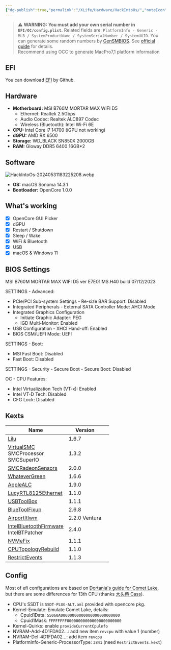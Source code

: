 ```yaml
---
{"dg-publish":true,"permalink":"/XLife/Hardware/HackIntoOs/","noteIcon":""}
---
```


> ⚠️ **WARNING: You must add your own serial number in `EFI/OC/config.plist`.** Related fields are: `PlatformInfo - Generic - MLB / SystemProductName / SystemSerialNumber / SystemUUID`. You can generate some random numbers by [GenSMBIOS](https://github.com/corpnewt/GenSMBIOS). See [official guide](https://dortania.github.io/OpenCore-Install-Guide/config.plist/comet-lake.html#platforminfo) for details.  
> Recommend using OCC to generate MacPro7,1 platform information

## EFI

You can download [EFI](https://github.com/guocailee/oc-b760m-13700-6500) by Github.

## Hardware

- **Motherboard:** MSI B760M MORTAR MAX WIFI D5
  - Ethernet: Realtek 2.5Gbps
  - Audio Codec: Realtek ALC897 Codec
  - Wireless (Bluetooth): Intel Wi-Fi 6E
- **CPU:** Intel Core i7 14700 (iGPU not working)
- **dGPU:** AMD RX 6500
- **Storage:** WD_BLACK SN850X 2000GB
- **RAM:** Gloway DDR5 6400 16GB\*2

## Software

![HackIntoOs-20240531183225208.webp](/img/user/z-attchements/HackIntoOs-20240531183225208.webp)
- **OS:** macOS Sonoma 14.3.1
- **Bootloader:** OpenCore 1.0.0

## What's working

- [x] OpenCore GUI Picker
- [x] dGPU
- [x] Restart / Shutdown
- [x] Sleep / Wake
- [x] WiFi & Bluetooth
- [x] USB
- [x] macOS & Windows 11

## BIOS Settings

MSI B760M MORTAR MAX WIFI D5 ver E7E01IMS.H40 build 07/12/2023

SETTINGS - Advanced:

- PCIe/PCI Sub-system Settings - Re-size BAR Support: Disabled
- Integrated Peripherals - External SATA Controller Mode: AHCI Mode
- Integrated Graphics Configuration
  - Initiate Graphic Adapter: PEG
  - IGD Multi-Monitor: Enabled
- USB Configuration - XHCI Hand-off: Enabled
- BIOS CSM/UEFI Mode: UEFI

SETTINGS - Boot:

- MSI Fast Boot: Disabled
- Fast Boot: Disabled

SETTINGS - Security - Secure Boot - Secure Boot: Disabled

OC - CPU Features:

- Intel Virtualization Tech (VT-x): Enabled
- Intel VT-D Tech: Disabled
- CFG Lock: Disabled

## Kexts

| Name                                                                                                               | Version       |     |
| ------------------------------------------------------------------------------------------------------------------ | ------------- | --- |
| [Lilu](https://github.com/acidanthera/Lilu/releases)                                                               | 1.6.7         |     |
| [VirtualSMC](https://github.com/acidanthera/VirtualSMC/releases)<br />SMCProcessor<br />SMCSuperIO                 | 1.3.2         |     |
| [SMCRadeonSensors](https://github.com/NootInc/RadeonSensor/releases)                                               | 2.0.0         |     |
| [WhateverGreen](https://github.com/acidanthera/WhateverGreen/releases)                                             | 1.6.6         |     |
| [AppleALC](https://github.com/acidanthera/AppleALC/releases)                                                       | 1.9.0         |     |
| [LucyRTL8125Ethernet](https://www.insanelymac.com/forum/files/file/1004-lucyrtl8125ethernet/)                      | 1.1.0         |     |
| [USBToolBox](https://github.com/USBToolBox/kext)                                                                   | 1.1.1         |     |
| [BlueToolFixup](https://github.com/acidanthera/BrcmPatchRAM/releases)                                              | 2.6.8         |     |
| [AirportItlwm](https://github.com/OpenIntelWireless/itlwm/releases)                                                | 2.2.0 Ventura |     |
| [IntelBluetoothFirmware](https://github.com/OpenIntelWireless/IntelBluetoothFirmware/releases)<br />IntelBTPatcher | 2.4.0         |     |
| [NVMeFix](https://github.com/acidanthera/NVMeFix/releases)                                                         | 1.1.1         |     |
| [CPUTopologyRebuild](https://github.com/b00t0x/CpuTopologyRebuild)                                                 | 1.1.0         |     |
| [RestrictEvents](https://github.com/acidanthera/RestrictEvents)                                                    | 1.1.3         |     |

## Config

Most of efi configurations are based on [Dortania's guide for Comet Lake](https://dortania.github.io/OpenCore-Install-Guide/config.plist/comet-lake.html#acpi), but there are some differences for 13th CPU (thanks [大头蔡 Cass](https://www.youtube.com/watch?v=qcOpeg9E1fQ)).

- CPU's SSDT is `SSDT-PLUG-ALT.aml` provided with opencore pkg.
- Kernel-Emulate: Emulate Comet Lake, details:
  - Cpuid1Data: `55060A00000000000000000000000000`
  - Cpuid1Mask: `FFFFFFFF000000000000000000000000`
- Kernel-Quirks: enable `provideCurrentCpulnfo`
- NVRAM-Add-4D1FDA02...: add new item `revcpu` with value 1 (number)
- NVRAM-Del-4D1FDA02...: add item `revcpu`
- PlatformInfo-Generic-ProcessorType: `3841` (need `RestrictEvents.kext`)
